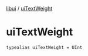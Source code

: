 [libui](index.md) / [uiTextWeight](./ui-text-weight.md)

# uiTextWeight

`typealias uiTextWeight = UInt`